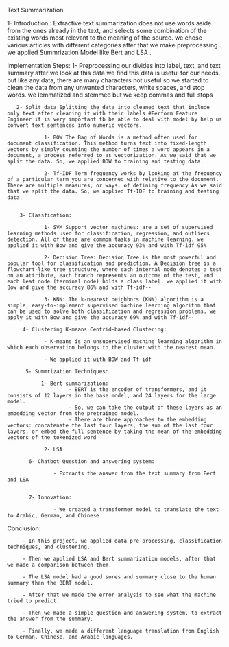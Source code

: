 Text Summarization

1- Introduction : Extractive text summarization does not use words aside from the ones already in the text, and selects some combination of the existing words most relevant to the meaning of the source. we chose various articles with different categories after that we make preprocessing . we applied Summrization Model like Bert and LSA .

Implementation Steps:
       1- Preprocessing our divides into label, text, and text summary after we look at this data we find this data is useful for our needs. but like any data, there are many characters not useful so we started to clean the data from any unwanted characters, white spaces, and stop words. we lemmatized and stemmed but we keep commas and full stops 
      
       2- Split data Splitting the data into cleaned text that include only text after cleaning it with their labels #Perform Feature Engineer it is very important tb be able to deal with model by help us convert text sentences into numeric vectors. 
                
                1- BOW The Bag of Words is a method often used for document classification. This method turns text into fixed-length vectors by simply counting the number of times a word appears in a document, a process referred to as vectorization. As we said that we split the data. So, we applied BOW to training and testing data. 
                
                2- Tf-IDF Term frequency works by looking at the frequency of a particular term you are concerned with relative to the document. There are multiple measures, or ways, of defining frequency As we said that we split the data. So, we applied Tf-IDF to training and testing data. 
                
                
        3- Classfication:
                
                1- SVM Support vector machines: are a set of supervised learning methods used for classification, regression, and outliers detection. All of these are common tasks in machine learning. we applied it with Bow and give the accuracy 93% and with Tf-idf 95%

                2- Decision Tree: Decision Tree is the most powerful and popular tool for classification and prediction. A Decision tree is a flowchart-like tree structure, where each internal node denotes a test on an attribute, each branch represents an outcome of the test, and each leaf node (terminal node) holds a class label. we applied it with Bow and give the accuracy 86% and with Tf-idf--

                3- KNN: The k-nearest neighbors (KNN) algorithm is a simple, easy-to-implement supervised machine learning algorithm that can be used to solve both classification and regression problems. we apply it with Bow and give the accuracy 69% and with Tf-idf--
                
         4- Clustering K-means Centrid-based Clustering:
            
                - K-means is an unsupervised machine learning algorithm in which each observation belongs to the cluster with the nearest mean. 
                
                - We applied it with BOW and Tf-idf  
                
          5- Summrization Techniques:
          
               1- Bert summarization:
                        - BERT is the encoder of transformers, and it consists of 12 layers in the base model, and 24 layers for the large model. 
                        - So, we can take the output of these layers as an embedding vector from the pretrained model. 
                        - There are three approaches to the embedding vectors: concatenate the last four layers, the sum of the last four layers, or embed the full sentence by taking the mean of the embedding vectors of the tokenized word 
                        
                2- LSA 
               
           6- Chatbot Question and answering system:
           
                   - Extracts the answer from the text summary from Bert and LSA 
                   
                   
           7- Innovation:
              
                   - We created a transformer model to translate the text to Arabic, German, and Chinese 
                   
Conclusion:
   
         - In this project, we applied data pre-processing, classification techniques, and clustering. 
         
         - Then we applied LSA and Bert summarization models, after that we made a comparison between them. 
         
         - The LSA model had a good sores and summary close to the human summary than the BERT model. 
         
         - After that we made the error analysis to see what the machine tried to predict. 
         
         - Then we made a simple question and answering system, to extract the answer from the summary. 
         
         - Finally, we made a different language translation from English to German, Chinese, and Arabic languages.
